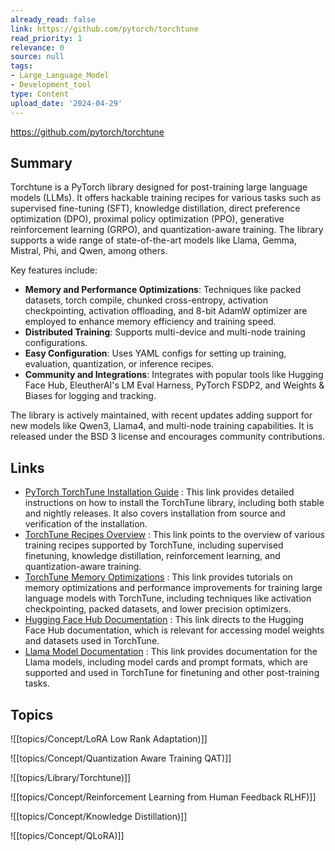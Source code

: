 ```yaml
---
already_read: false
link: https://github.com/pytorch/torchtune
read_priority: 1
relevance: 0
source: null
tags:
- Large_Language_Model
- Development_tool
type: Content
upload_date: '2024-04-29'
---
```


https://github.com/pytorch/torchtune
## Summary

Torchtune is a PyTorch library designed for post-training large language models (LLMs). It offers hackable training recipes for various tasks such as supervised fine-tuning (SFT), knowledge distillation, direct preference optimization (DPO), proximal policy optimization (PPO), generative reinforcement learning (GRPO), and quantization-aware training. The library supports a wide range of state-of-the-art models like Llama, Gemma, Mistral, Phi, and Qwen, among others.

Key features include:
- **Memory and Performance Optimizations**: Techniques like packed datasets, torch compile, chunked cross-entropy, activation checkpointing, activation offloading, and 8-bit AdamW optimizer are employed to enhance memory efficiency and training speed.
- **Distributed Training**: Supports multi-device and multi-node training configurations.
- **Easy Configuration**: Uses YAML configs for setting up training, evaluation, quantization, or inference recipes.
- **Community and Integrations**: Integrates with popular tools like Hugging Face Hub, EleutherAI's LM Eval Harness, PyTorch FSDP2, and Weights & Biases for logging and tracking.

The library is actively maintained, with recent updates adding support for new models like Qwen3, Llama4, and multi-node training capabilities. It is released under the BSD 3 license and encourages community contributions.
## Links

- [PyTorch TorchTune Installation Guide](https://pytorch.org/torchtune/main/install.html) : This link provides detailed instructions on how to install the TorchTune library, including both stable and nightly releases. It also covers installation from source and verification of the installation.
- [TorchTune Recipes Overview](https://pytorch.org/torchtune/main/recipes/recipes_overview.html) : This link points to the overview of various training recipes supported by TorchTune, including supervised finetuning, knowledge distillation, reinforcement learning, and quantization-aware training.
- [TorchTune Memory Optimizations](https://pytorch.org/torchtune/main/tutorials/memory_optimizations.html) : This link provides tutorials on memory optimizations and performance improvements for training large language models with TorchTune, including techniques like activation checkpointing, packed datasets, and lower precision optimizers.
- [Hugging Face Hub Documentation](https://huggingface.co/docs/hub/en/index) : This link directs to the Hugging Face Hub documentation, which is relevant for accessing model weights and datasets used in TorchTune.
- [Llama Model Documentation](https://www.llama.com/docs/model-cards-and-prompt-formats/llama3_2) : This link provides documentation for the Llama models, including model cards and prompt formats, which are supported and used in TorchTune for finetuning and other post-training tasks.

## Topics

![[topics/Concept/LoRA Low Rank Adaptation)]]

![[topics/Concept/Quantization Aware Training QAT)]]

![[topics/Library/Torchtune)]]

![[topics/Concept/Reinforcement Learning from Human Feedback RLHF)]]

![[topics/Concept/Knowledge Distillation)]]

![[topics/Concept/QLoRA)]]